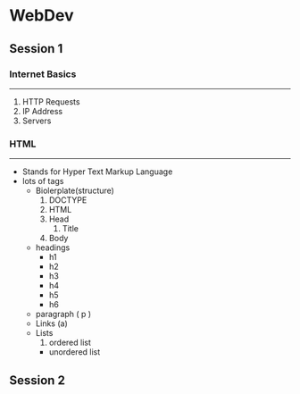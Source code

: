 # WebDev
## Session 1

### Internet Basics
---------------
1.  HTTP Requests
2.  IP Address
3.  Servers

### HTML
----
-   Stands for Hyper Text Markup Language
-   lots of tags
    -   Biolerplate(structure)
        1.  DOCTYPE
        2.  HTML
        3.  Head
            1.  Title
        4.  Body
    -   headings
        -   h1
        -   h2
        -   h3
        -   h4
        -   h5
        -   h6
    -   paragraph ( p )
    -   Links (a)
    -   Lists
        1.  ordered list
        -   unordered list

## Session 2
